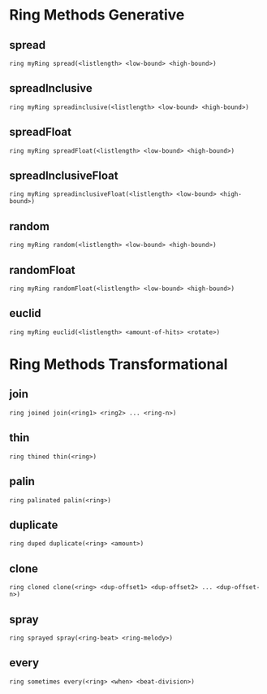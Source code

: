 # Ring Methods Generative

## spread

```
ring myRing spread(<listlength> <low-bound> <high-bound>)
```

## spreadInclusive

```
ring myRing spreadinclusive(<listlength> <low-bound> <high-bound>)
```

## spreadFloat

```
ring myRing spreadFloat(<listlength> <low-bound> <high-bound>)
```

## spreadInclusiveFloat

```
ring myRing spreadinclusiveFloat(<listlength> <low-bound> <high-bound>)
```

## random

```
ring myRing random(<listlength> <low-bound> <high-bound>)
```

## randomFloat

```
ring myRing randomFloat(<listlength> <low-bound> <high-bound>)
```

## euclid

```
ring myRing euclid(<listlength> <amount-of-hits> <rotate>)
```

# Ring Methods Transformational

## join

```
ring joined join(<ring1> <ring2> ... <ring-n>)
```

## thin

```
ring thined thin(<ring>)
```

## palin

```
ring palinated palin(<ring>)
```

## duplicate

```
ring duped duplicate(<ring> <amount>)
```

## clone

```
ring cloned clone(<ring> <dup-offset1> <dup-offset2> ... <dup-offset-n>) 
```

## spray

```
ring sprayed spray(<ring-beat> <ring-melody>)
```

## every

```
ring sometimes every(<ring> <when> <beat-division>)
```

